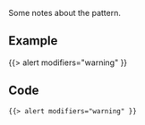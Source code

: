 Some notes about the pattern.

## Example

{{> alert modifiers="warning" }}

## Code

```html
{{> alert modifiers="warning" }}

```
